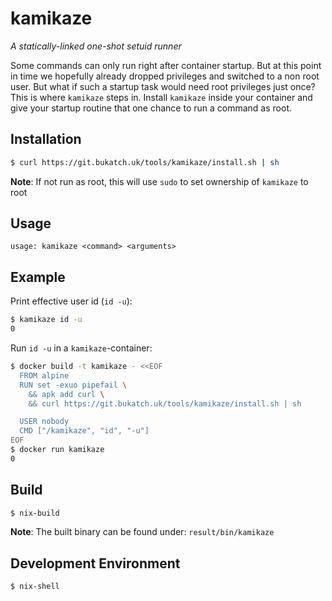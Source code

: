 # kamikaze
_A statically-linked one-shot setuid runner_

Some commands can only run right after container startup. But at this point in time we hopefully already dropped privileges
and switched to a non root user. But what if such a startup task would need root privileges just once? This is where `kamikaze`
steps in. Install `kamikaze` inside your container and give your startup routine that one chance to run a command as root.

## Installation

```sh
$ curl https://git.bukatch.uk/tools/kamikaze/install.sh | sh
```

**Note**: If not run as root, this will use `sudo` to set ownership of `kamikaze` to root

## Usage

```
usage: kamikaze <command> <arguments>
```

## Example

Print effective user id (`id -u`):

```sh
$ kamikaze id -u
0
```

Run `id -u` in a `kamikaze`-container:

```sh
$ docker build -t kamikaze - <<EOF
  FROM alpine
  RUN set -exuo pipefail \
    && apk add curl \
    && curl https://git.bukatch.uk/tools/kamikaze/install.sh | sh

  USER nobody
  CMD ["/kamikaze", "id", "-u"]
EOF
$ docker run kamikaze
0
```

## Build

```sh
$ nix-build
```

**Note**: The built binary can be found under: `result/bin/kamikaze`

## Development Environment

```sh
$ nix-shell
```


